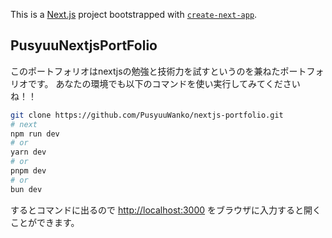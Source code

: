 This is a [Next.js](https://nextjs.org/) project bootstrapped with [`create-next-app`](https://github.com/vercel/next.js/tree/canary/packages/create-next-app).

## PusyuuNextjsPortFolio

このポートフォリオはnextjsの勉強と技術力を試すというのを兼ねたポートフォリオです。
あなたの環境でも以下のコマンドを使い実行してみてくださいね！！

```bash
git clone https://github.com/PusyuuWanko/nextjs-portfolio.git
# next
npm run dev
# or
yarn dev
# or
pnpm dev
# or
bun dev
```

するとコマンドに出るので [http://localhost:3000](http://localhost:3000) をブラウザに入力すると開くことができます。
